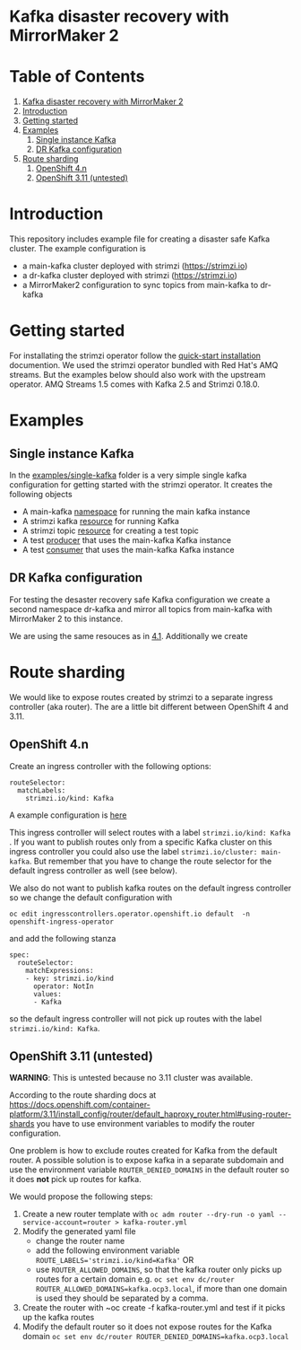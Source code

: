 

# Kafka disaster recovery with MirrorMaker 2


# Table of Contents

1.  [Kafka disaster recovery with MirrorMaker 2](#org9bb2853)
2.  [Introduction](#org33fea6e)
3.  [Getting started](#org46a4570)
4.  [Examples](#org7b61b02)
    1.  [Single instance Kafka](#org3f13d0a)
    2.  [DR Kafka configuration](#org7f479c4)
5.  [Route sharding](#orgd2d6ef5)
    1.  [OpenShift 4.n](#org996a575)
    2.  [OpenShift 3.11 (untested)](#orgd7f320c)


# Introduction

This repository includes example file for creating a disaster safe Kafka cluster.
The example configuration is

-   a main-kafka cluster deployed with strimzi (<https://strimzi.io>)
-   a dr-kafka cluster deployed with strimzi (<https://strimzi.io>)
-   a MirrorMaker2 configuration to sync topics from main-kafka to dr-kafka


# Getting started

For installating the strimzi operator follow the [quick-start
installation](https://strimzi.io/docs/operators/master/quickstart.html#proc-install-product-str) documention.  We used the strimzi operator bundled with
Red Hat's AMQ streams. But the examples below should also work with
the upstream operator. AMQ Streams 1.5 comes with Kafka 2.5 and
Strimzi 0.18.0.


# Examples


<a id="org3f13d0a"></a>

## Single instance Kafka

In the [examples/single-kafka](examples/single-kafka) folder is a very simple single kafka
configuration for getting started with the strimzi operator. It creates the following objects

-   A main-kafka [namespace](examples/single-kafka/10-main-kafka-namespace.yml) for running the main kafka instance
-   A strimzi kafka [resource](examples/single-kafka/20-main-kafka.yml) for running Kafka
-   A strimzi topic [resource](examples/single-kafka/30-topic.yml) for creating a test topic
-   A test [producer](examples/single-kafka/40-test-producer.yml) that uses the main-kafka Kafka instance
-   A test [consumer](examples/single-kafka/50-test-consumer.yml) that uses the main-kafka Kafka instance


## DR Kafka configuration

For testing the desaster recovery safe Kafka configuration we create a
second namespace dr-kafka and mirror all topics from main-kafka with
MirrorMaker 2 to this instance.

We are using the same resouces as in [4.1](#org3f13d0a). Additionally we create


# Route sharding

We would like to expose routes created by strimzi to a separate ingress controller (aka router).
The are a little bit different between OpenShift 4 and 3.11.


## OpenShift 4.n

Create an ingress controller with the following options:

    routeSelector:
      matchLabels:
        strimzi.io/kind: Kafka

A example configuration is [here](ingress/kafka-ingress.yml)

This ingress controller will select routes with a label
`strimzi.io/kind: Kafka` . If you want to publish routes only from a
specific Kafka cluster on this ingress controller you could also use
the label `strimzi.io/cluster: main-kafka`. But remember that you have
to change the route selector for the default ingress controller as
well (see below).

We also do not want to publish kafka routes on the default ingress controller so we change the default configuration
with

    oc edit ingresscontrollers.operator.openshift.io default  -n openshift-ingress-operator

and add the following stanza

    spec:
      routeSelector:
        matchExpressions:
        - key: strimzi.io/kind
          operator: NotIn
          values:
          - Kafka

so the default ingress controller will <span class="underline">not</span> pick up routes with the label `strimzi.io/kind: Kafka`.


## OpenShift 3.11 (untested)

**WARNING**: This is untested because no 3.11 cluster was available.

According to the route sharding docs at
<https://docs.openshift.com/container-platform/3.11/install_config/router/default_haproxy_router.html#using-router-shards>
you have to use environment variables to modify the router
configuration.

One problem is how to exclude routes created for Kafka from the
default router. A possible solution is to expose kafka in a separate
subdomain and use the environment variable `ROUTER_DENIED_DOMAINS` in
the default router so it does **not** pick up routes for kafka.

We would propose the following steps:

1.  Create a new router template with `oc adm router --dry-run -o yaml --service-account=router > kafka-router.yml`
2.  Modify the generated yaml file
    -   change the router name
    -   add the following environment variable `ROUTE_LABELS='strimzi.io/kind=Kafka'` OR
    -   use `ROUTER_ALLOWED_DOMAINS`, so that the kafka router only picks up routes for a certain domain
        e.g. `oc set env dc/router ROUTER_ALLOWED_DOMAINS=kafka.ocp3.local`, if more than one domain is used they should be separated by a comma.
3.  Create the router with ~oc create -f kafka-router.yml and test if it picks up the kafka routes
4.  Modify the default router so it does not expose routes for the Kafka domain `oc set env dc/router ROUTER_DENIED_DOMAINS=kafka.ocp3.local`
